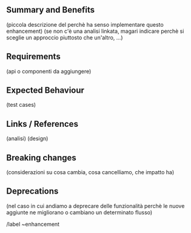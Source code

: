 ## Summary and Benefits

(piccola descrizione del perchè ha senso implementare questo enhancement)
(se non c'è una analisi linkata, magari indicare perchè si sceglie un approccio piuttosto
che un'altro, ...)

## Requirements

(api o componenti da aggiungere)

## Expected Behaviour

(test cases)

## Links / References

(analisi)
(design)

## Breaking changes

(considerazioni su cosa cambia, cosa cancelliamo, che impatto ha)

## Deprecations

(nel caso in cui andiamo a deprecare delle funzionalità perchè le nuove aggiunte ne migliorano o
cambiano un determinato flusso)

/label ~enhancement 
